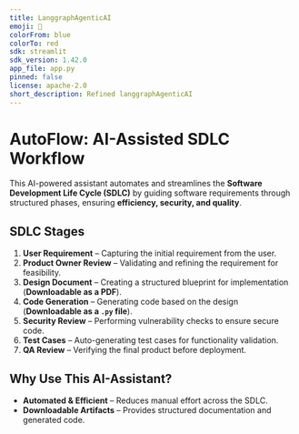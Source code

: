```yaml
---
title: LanggraphAgenticAI
emoji: 🐨
colorFrom: blue
colorTo: red
sdk: streamlit
sdk_version: 1.42.0
app_file: app.py
pinned: false
license: apache-2.0
short_description: Refined langgraphAgenticAI
---
```


# AutoFlow: AI-Assisted SDLC Workflow  

This AI-powered assistant automates and streamlines the **Software Development Life Cycle (SDLC)** by guiding software requirements through structured phases, ensuring **efficiency, security, and quality**.  

## SDLC Stages  

1. **User Requirement** – Capturing the initial requirement from the user.  
2. **Product Owner Review** – Validating and refining the requirement for feasibility.  
3. **Design Document** – Creating a structured blueprint for implementation (**Downloadable as a PDF**).  
4. **Code Generation** – Generating code based on the design (**Downloadable as a `.py` file**).  
5. **Security Review** – Performing vulnerability checks to ensure secure code.  
6. **Test Cases** – Auto-generating test cases for functionality validation.  
7. **QA Review** – Verifying the final product before deployment.  

## Why Use This AI-Assistant?  

- **Automated & Efficient** – Reduces manual effort across the SDLC.  
- **Downloadable Artifacts** – Provides structured documentation and generated code.  
